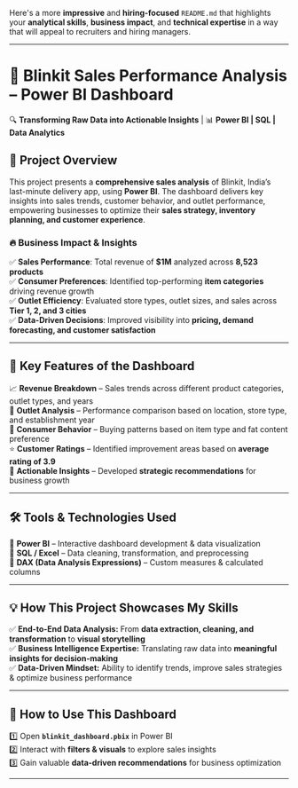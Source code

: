 Here's a more **impressive** and **hiring-focused** `README.md` that highlights your **analytical skills**, **business impact**, and **technical expertise** in a way that will appeal to recruiters and hiring managers.  

---

# 🚀 **Blinkit Sales Performance Analysis – Power BI Dashboard**  

🔍 **Transforming Raw Data into Actionable Insights** | 📊 **Power BI | SQL | Data Analytics**  

## 📢 **Project Overview**  
This project presents a **comprehensive sales analysis** of Blinkit, India’s last-minute delivery app, using **Power BI**. The dashboard delivers key insights into sales trends, customer behavior, and outlet performance, empowering businesses to optimize their **sales strategy, inventory planning, and customer experience**.  

### 🔥 **Business Impact & Insights**  
✅ **Sales Performance**: Total revenue of **$1M** analyzed across **8,523 products**  
✅ **Consumer Preferences**: Identified top-performing **item categories** driving revenue growth  
✅ **Outlet Efficiency**: Evaluated store types, outlet sizes, and sales across **Tier 1, 2, and 3 cities**  
✅ **Data-Driven Decisions**: Improved visibility into **pricing, demand forecasting, and customer satisfaction**  

---

## 📌 **Key Features of the Dashboard**  
📈 **Revenue Breakdown** – Sales trends across different product categories, outlet types, and years  
🏪 **Outlet Analysis** – Performance comparison based on location, store type, and establishment year  
🛒 **Consumer Behavior** – Buying patterns based on item type and fat content preference  
⭐ **Customer Ratings** – Identified improvement areas based on **average rating of 3.9**  
🎯 **Actionable Insights** – Developed **strategic recommendations** for business growth  

---

## 🛠 **Tools & Technologies Used**  
🔹 **Power BI** – Interactive dashboard development & data visualization  
🔹 **SQL / Excel** – Data cleaning, transformation, and preprocessing  
🔹 **DAX (Data Analysis Expressions)** – Custom measures & calculated columns  

---

## 💡 **How This Project Showcases My Skills**  
✅ **End-to-End Data Analysis:** From **data extraction, cleaning, and transformation** to **visual storytelling**  
✅ **Business Intelligence Expertise:** Translating raw data into **meaningful insights for decision-making**  
✅ **Data-Driven Mindset:** Ability to identify trends, improve sales strategies & optimize business performance  

---

## 🚀 **How to Use This Dashboard**  
1️⃣ Open **`blinkit_dashboard.pbix`** in Power BI  
2️⃣ Interact with **filters & visuals** to explore sales insights  
3️⃣ Gain valuable **data-driven recommendations** for business optimization  

---
